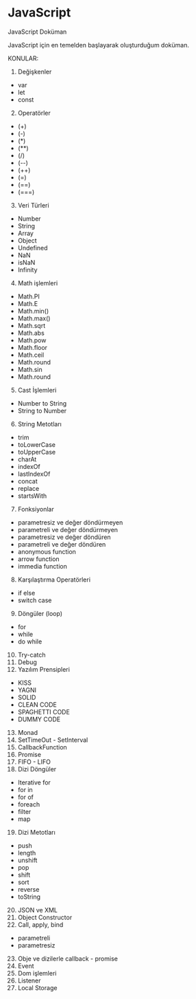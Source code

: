 # JavaScript
JavaScript Doküman

JavaScript için en temelden başlayarak oluşturduğum doküman.

KONULAR:

1. Değişkenler
  - var
  - let
  - const
2. Operatörler
  - (+)
  - (-)
  - (*)
  - (**)
  - (/)
  - (--)
  - (++)
  - (=)
  - (==)
  - (===)
3. Veri Türleri
  - Number
  - String
  - Array
  - Object
  - Undefined
  - NaN
  - isNaN
  - Infinity
4. Math işlemleri
  - Math.PI
  - Math.E
  - Math.min()
  - Math.max()
  - Math.sqrt
  - Math.abs
  - Math.pow
  - Math.floor
  - Math.ceil
  - Math.round
  - Math.sin
  - Math.round
5. Cast İşlemleri
  - Number to String
  - String to Number
6. String Metotları
  - trim
  - toLowerCase
  - toUpperCase
  - charAt
  - indexOf
  - lastIndexOf
  - concat
  - replace
  - startsWith
7. Fonksiyonlar
  - parametresiz ve değer döndürmeyen
  - parametreli ve değer döndürmeyen
  - parametresiz ve değer döndüren
  - parametreli ve değer döndüren
  - anonymous function
  - arrow function
  - immedia function
8. Karşılaştırma Operatörleri
  - if else
  - switch case
9. Döngüler (loop)
  - for
  - while
  - do while
10. Try-catch
11. Debug
12. Yazılım Prensipleri
  - KISS
  - YAGNI
  - SOLID
  - CLEAN CODE
  - SPAGHETTI CODE
  - DUMMY CODE
13. Monad
14. SetTimeOut - SetInterval
15. CallbackFunction
16. Promise
17. FIFO - LIFO
18. Dizi Döngüler
  - Iterative for
  - for in
  - for of
  - foreach
  - filter
  - map
19. Dizi Metotları
  - push
  - length
  - unshift
  - pop
  - shift
  - sort
  - reverse
  - toString
20. JSON ve XML
21. Object Constructor
22. Call, apply, bind
  - parametreli
  - parametresiz
23. Obje ve dizilerle callback - promise
24. Event
25. Dom işlemleri
26. Listener
27. Local Storage




